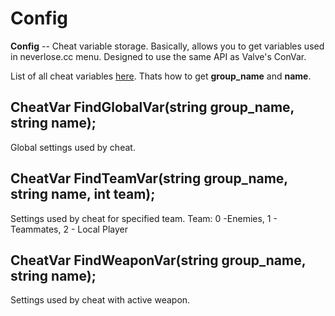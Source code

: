 
  
# Config

 **Config** -- Cheat variable storage. Basically, allows you to get variables used in neverlose.cc menu. Designed to use the same API as Valve's ConVar.

List of all cheat variables [here](CheatVars.md). Thats how to get **group_name** and **name**.



## CheatVar FindGlobalVar(string group_name, string name);
Global settings used by cheat.
## CheatVar FindTeamVar(string group_name, string name, int team);
Settings used by cheat for specified team.  Team: 0 -Enemies, 1 - Teammates, 2 - Local Player
## CheatVar FindWeaponVar(string group_name, string name);
Settings used by cheat with active weapon.
